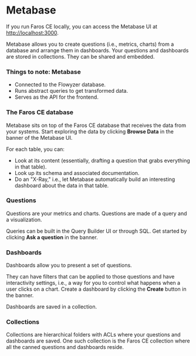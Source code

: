 # Metabase

If you run Faros CE locally, you can access the Metabase UI at [http://localhost:3000](http://localhost:3000).

Metabase allows you to create questions (i.e., metrics, charts) from a database and arrange them in dashboards. Your questions and dashboards are stored in collections. They can be shared and embedded.

### Things to note: Metabase

- Connected to the Flowyzer database.
- Runs abstract queries to get transformed data.
- Serves as the API for the frontend.

### The Faros CE database

Metabase sits on top of the Faros CE database that receives the data from your systems. Start exploring the data by clicking **Browse Data** in the banner of the Metabase UI.

For each table, you can:

- Look at its content (essentially, drafting a question that grabs everything in that table).
- Look up its schema and associated documentation.
- Do an "X-Ray," i.e., let Metabase automatically build an interesting dashboard about the data in that table.

### Questions

Questions are your metrics and charts. Questions are made of a query and a visualization.

Queries can be built in the Query Builder UI or through SQL. Get started by clicking **Ask a question** in the banner.

### Dashboards

Dashboards allow you to present a set of questions.

They can have filters that can be applied to those questions and have interactivity settings, i.e., a way for you to control what happens when a user clicks on a chart. Create a dashboard by clicking the **Create** button in the banner.

Dashboards are saved in a collection.

### Collections

Collections are hierarchical folders with ACLs where your questions and dashboards are saved. One such collection is the Faros CE collection where all the canned questions and dashboards reside.

